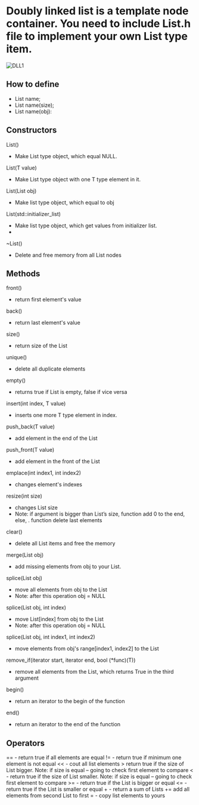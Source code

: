 # Doubly linked list is a template node container.  You need to include List.h file to implement your own List type item.  
![DLL1](https://user-images.githubusercontent.com/88653435/207421781-bdefdeaa-72a4-4a69-9ada-6feab85a7de7.png)


## How to define
-    List<T> name;
-    List<T> name(size);
-    List<T> name(obj):

## Constructors

List()
-    Make List type object, which equal NULL.

List(T value)
-	Make List type object with one T type element in it. 

List(List obj)
-	Make list type object, which equal to obj

List(std::initializer_list)
-	Make list type object, which get values from initializer list. 
-	
~List()
-	Delete and free memory from all List nodes

## Methods
front()
-	return first element's value

back()
-	return last element's value

size()
-	return size of the List

unique()
-	delete all duplicate elements

empty()
-	returns true if List is empty, false if vice versa 

insert(int index, T value)
-	inserts one more T type element in index.

push_back(T value)
-	add element in the end of the List

push_front(T value)
-	add element in the front of the List

emplace(int index1, int index2)
-	changes element's indexes 

resize(int size)
-	changes List size
-	Note: if argument is bigger than List’s size, function add 0 to the end, else,	                                    .                     function delete last elements 

clear()
-	delete all List items and free the memory

merge(List obj)
-	add missing elements from obj to your List.

splice(List obj)
-	move all elements from obj to the List
-	Note: after this operation obj = NULL

splice(List obj, int index)
-	move List[index] from obj to the List
-	Note: after this operation obj = NULL

splice(List obj, int index1, int index2)
-	move elements from obj's range[index1, index2] to the List

remove_if(iterator start, iterator end, bool (*func)(T))
-	remove all elements from the List, which returns True in the third argument

begin()
-	return an iterator to the begin of the function

end()
-	return an iterator to the end of the function

## Operators
==   - return true if all elements are equal
!= - return true if minimum one element is not equal
<< - cout all list elements
\> return true if the size of List bigger. Note: if size is equal – going to check first element to compare
< - return true if the size of List smaller. Note: if size is equal – going to check first element to compare
\>= - return true if the List is bigger or equal
<= - return true if the List is smaller or equal
\+ - return a sum of Lists
+= add all elements from second List to first 
= - copy list elements to yours 
